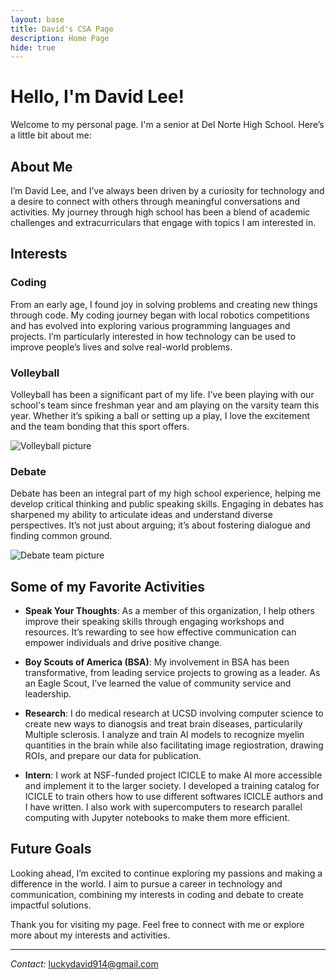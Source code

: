 ```yaml
---
layout: base
title: David's CSA Page
description: Home Page
hide: true
---
```


# Hello, I'm David Lee!

Welcome to my personal page. I'm a senior at Del Norte High School. Here’s a little bit about me:

## About Me

I’m David Lee, and I’ve always been driven by a curiosity for technology and a desire to connect with others through meaningful conversations and activities. My journey through high school has been a blend of academic challenges and extracurriculars that engage with topics I am interested in. 

## Interests

### Coding

From an early age, I found joy in solving problems and creating new things through code. My coding journey began with local robotics competitions and has evolved into exploring various programming languages and projects. I’m particularly interested in how technology can be used to improve people’s lives and solve real-world problems.

### Volleyball

Volleyball has been a significant part of my life. I've been playing with our school's team since freshman year and am playing on the varsity team this year. Whether it’s spiking a ball or setting up a play, I love the excitement and the team bonding that this sport offers.

![Volleyball picture](https://github.com/user-attachments/assets/3f1cbf95-b6a7-4622-bf5f-685c6b6312ab)

### Debate

Debate has been an integral part of my high school experience, helping me develop critical thinking and public speaking skills. Engaging in debates has sharpened my ability to articulate ideas and understand diverse perspectives. It’s not just about arguing; it’s about fostering dialogue and finding common ground.

![Debate team picture](https://files.catbox.moe/ja90r6.jpg)

## Some of my Favorite Activities

- **Speak Your Thoughts**: As a member of this organization, I help others improve their speaking skills through engaging workshops and resources. It’s rewarding to see how effective communication can empower individuals and drive positive change.

- **Boy Scouts of America (BSA)**: My involvement in BSA has been transformative, from leading service projects to growing as a leader. As an Eagle Scout, I’ve learned the value of community service and leadership.

- **Research**: I do medical research at UCSD involving computer science to create new ways to dianogsis and treat brain diseases, particularily Multiple sclerosis. I analyze and train AI models to recognize myelin quantities in the brain while also facilitating image regiostration, drawing ROIs, and prepare our data for publication.

- **Intern**: I work at NSF-funded project ICICLE to make AI more accessible and implement it to the larger society. I developed a training catalog for ICICLE to train others how to use different softwares ICICLE authors and I have written. I also work with supercomputers to research parallel computing with Jupyter notebooks to make them more efficient.




## Future Goals

Looking ahead, I’m excited to continue exploring my passions and making a difference in the world. I aim to pursue a career in technology and communication, combining my interests in coding and debate to create impactful solutions.

Thank you for visiting my page. Feel free to connect with me or explore more about my interests and activities.

---

*Contact:* luckydavid914@gmail.com

